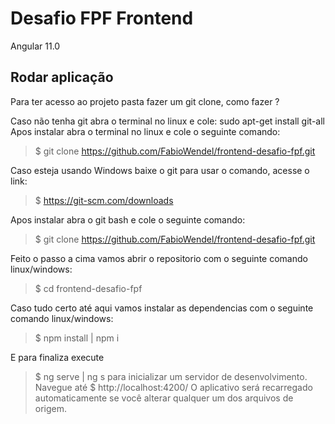 # Desafio FPF Frontend

Angular 11.0

## Rodar aplicação

Para ter acesso ao projeto  pasta fazer um git clone, como fazer ? 

Caso não tenha git abra o terminal no linux e cole:
sudo apt-get install git-all
Apos instalar abra o terminal no linux e cole o seguinte comando:
  > \$ git clone https://github.com/FabioWendel/frontend-desafio-fpf.git
 
Caso esteja usando Windows baixe o git para usar o comando,  acesse o link:
  > \$ https://git-scm.com/downloads

Apos instalar abra o git bash e cole o seguinte comando:
  > \$ git clone https://github.com/FabioWendel/frontend-desafio-fpf.git

Feito o passo a cima vamos abrir o repositorio com o seguinte comando linux/windows:
  > \$ cd frontend-desafio-fpf

Caso tudo certo até aqui vamos instalar as dependencias com o seguinte comando linux/windows:
  > \$ npm install | npm i

E para finaliza execute  
  > \$ ng serve | ng s 
 para inicializar um servidor de desenvolvimento. Navegue até 
  > \$ http://localhost:4200/
 O aplicativo será recarregado automaticamente se você alterar qualquer um dos arquivos de origem.
